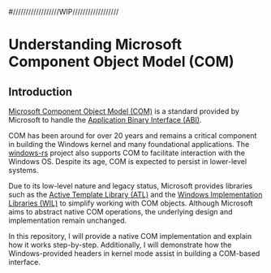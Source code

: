 #//////////////////WIP//////////////////

# Understanding Microsoft Component Object Model (COM)

## Introduction
[Microsoft Component Object Model (COM)](https://learn.microsoft.com/en-us/windows/win32/com/component-object-model--com--portal) is a standard provided by Microsoft to handle the [Application Binary Interface (ABI)](https://en.wikipedia.org/wiki/Application_binary_interface).

COM has been around for over 20 years and remains a critical component in building the Windows kernel and many foundational applications. The [windows-rs](https://github.com/microsoft/windows-rs) project also supports COM to facilitate interaction with the Windows OS. Despite its age, COM is expected to persist in lower-level systems.

Due to its low-level nature and legacy status, Microsoft provides libraries such as the [Active Template Library (ATL)](https://learn.microsoft.com/zh-tw/cpp/atl/introduction-to-atl) and the [Windows Implementation Libraries (WIL)](https://github.com/microsoft/wil) to simplify working with COM objects. Although Microsoft aims to abstract native COM operations, the underlying design and implementation remain unchanged.

In this repository, I will provide a native COM implementation and explain how it works step-by-step. Additionally, I will demonstrate how the Windows-provided headers in kernel mode assist in building a COM-based interface.